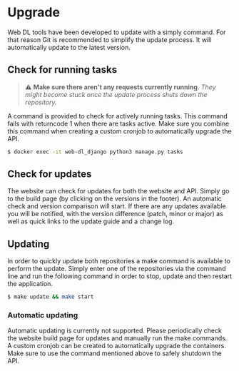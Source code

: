 # Upgrade

Web DL tools have been developed to update with a simply command. For that reason Git is recommended to simplify the update process. It will automatically update to the latest version.

## Check for running tasks
> :warning: **Make sure there aren't any requests currently running**. _They might become stuck once the update process shuts down the repository._

A command is provided to check for actively running tasks. This command fails with returncode 1 when there are tasks active. Make sure you combine this command when creating a custom cronjob to automatically upgrade the API.

```bash
$ docker exec -it web-dl_django python3 manage.py tasks
```

## Check for updates

The website can check for updates for both the website and API. Simply go to the build page (by clicking on the versions in the footer). An automatic check and version comparison will start. If there are any updates available you will be notified, with the version difference (patch, minor or major) as well as quick links to the update guide and a change log.

## Updating

In order to quickly update both repositories a make command is available to perform the update. Simply enter one of the repositories via the command line and run the following command in order to stop, update and then restart the application.

```bash
$ make update && make start
```

### Automatic updating

Automatic updating is currently not supported. Please periodically check the website build page for updates and manually run the make commands. A custom cronjob can be created to automatically upgrade the containers. Make sure to use the command mentioned above to safely shutdown the API.
